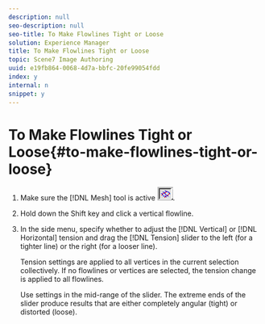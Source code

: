 ```yaml
---
description: null
seo-description: null
seo-title: To Make Flowlines Tight or Loose
solution: Experience Manager
title: To Make Flowlines Tight or Loose
topic: Scene7 Image Authoring
uuid: e19fb864-0068-4d7a-bbfc-20fe99054fdd
index: y
internal: n
snippet: y
---
```


# To Make Flowlines Tight or Loose{#to-make-flowlines-tight-or-loose}

1. Make sure the [!DNL Mesh] tool is active ![](assets/mesh_tool.png).
1. Hold down the Shift key and click a vertical flowline.
1. In the side menu, specify whether to adjust the [!DNL Vertical] or [!DNL Horizontal] tension and drag the [!DNL Tension] slider to the left (for a tighter line) or the right (for a looser line).

   Tension settings are applied to all vertices in the current selection collectively. If no flowlines or vertices are selected, the tension change is applied to all flowlines.

   Use settings in the mid-range of the slider. The extreme ends of the slider produce results that are either completely angular (tight) or distorted (loose). 

